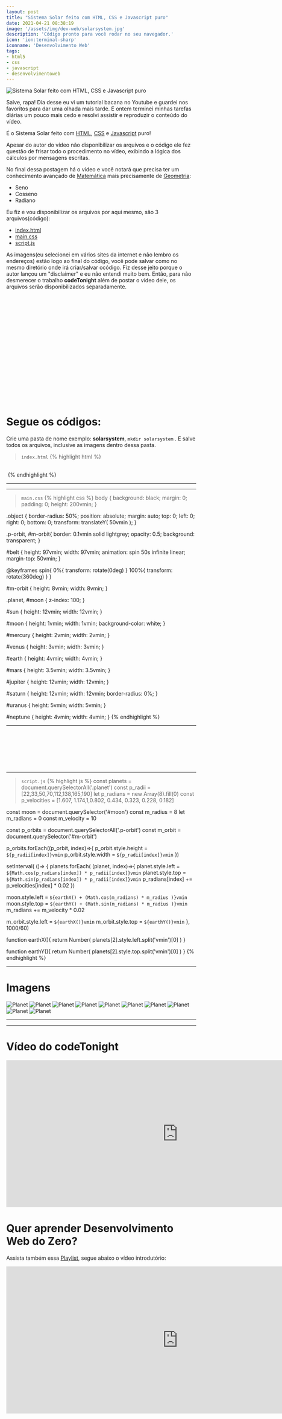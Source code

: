 ```yaml
---
layout: post
title: "Sistema Solar feito com HTML, CSS e Javascript puro"
date: 2021-04-21 08:38:19
image: '/assets/img/dev-web/solarsystem.jpg'
description: 'Código pronto para você rodar no seu navegador.'
icon: 'ion:terminal-sharp'
iconname: 'Desenvolvimento Web'
tags:
- html5
- css
- javascript
- desenvolvimentoweb
---
```


![Sistema Solar feito com HTML, CSS e Javascript puro](/assets/img/dev-web/solarsystem.jpg)

Salve, rapa! Dia desse eu vi um tutorial bacana no Youtube e guardei nos favoritos para dar uma olhada mais tarde. E ontem terminei minhas tarefas diárias um pouco mais cedo e resolvi assistir e reproduzir o conteúdo do vídeo.

É o Sistema Solar feito com [HTML](https://terminalroot.com.br/html), [CSS](https://terminalroot.com.br/css) e [Javascript](https://terminalroot.com.br/javascript) puro!

Apesar do autor do vídeo não disponibilizar os arquivos e o código ele fez questão de frisar todo o procedimento no vídeo, exibindo a lógica dos cálculos por mensagens escritas.

No final dessa postagem há o vídeo e você notará que precisa ter um conhecimento avançado de [Matemática](https://terminalroot.com.br/2017/02/mathml-mathematical-markup-language.html) mais precisamente de [Geometria](https://pt.wikipedia.org/wiki/Geometria):
- Seno
- Cosseno
- Radiano

Eu fiz e vou disponibilizar os arquivos por aqui mesmo, são 3 arquivos(código):
+ [index.html](#indexhtml)
+ [main.css](#maincss)
+ [script.js](#scriptjs)

As imagens(eu selecionei em vários sites da internet e não lembro os endereços) estão logo ao final do código, você pode salvar como no mesmo diretório onde irá criar/salvar ocódigo. Fiz desse jeito porque o autor lançou um "disclaimer" e eu não entendi muito bem. Então, para não desmerecer o trabalho **codeTonight** além de postar o vídeo dele, os arquivos serão disponibilizados separadamente.

<!-- QUADRADO -->
<script async src="//pagead2.googlesyndication.com/pagead/js/adsbygoogle.js"></script>
<ins class="adsbygoogle"
style="display:inline-block;width:336px;height:280px"
data-ad-client="ca-pub-2838251107855362"
data-ad-slot="5351066970"></ins>
<script>
(adsbygoogle = window.adsbygoogle || []).push({});
</script>

# Segue os códigos:
Crie uma pasta de nome exemplo: **solarsystem**, `mkdir solarsystem` . E salve todos os arquivos, inclusive as imagens dentro dessa pasta.

> `index.html`
{% highlight html %}
<!DOCTYPE html>
<html lang="en">
<head>
  <meta name="viewport" content="width=device-width, initial-scale=1, shrink-to-fit=no">
  <meta charset="utf-8">
  <title>Solar System</title>
  <link rel="stylesheet" href="main.css">
</head>
<body>
  <img class="object" src="sun.png" alt="" id="sun">
  <img class="object planet" src="mercury.png" alt="" id="mercury">
  <img class="object planet" src="venus.png" alt="" id="venus">
  <img class="object planet" src="earth.png" alt="" id="earth">
  <img class="object planet" src="mars.png" alt="" id="mars">
  <img class="object planet" src="jupiter.png" alt="" id="jupiter">
  <img class="object planet" src="saturn.png" alt="" id="saturn">
  <img class="object planet" src="uranus.png" alt="" id="uranus">
  <img class="object planet" src="neptune.png" alt="" id="neptune">
  <div class="object" id="moon"></div>

  <div class="object p-orbit"></div>
  <div class="object p-orbit"></div>
  <div class="object p-orbit"></div>
  <div class="object p-orbit"></div>
  <div class="object p-orbit"></div>
  <div class="object p-orbit"></div>
  <div class="object p-orbit"></div>
  <div class="object p-orbit"></div>
  <div class="object" id="m-orbit"></div>

  <img src="asteroid.png" class="object" alt="" id="belt">
</body>
  <script src="script.js"></script>
</html>
{% endhighlight %}

---

<!-- RETANGULO LARGO 2 -->
<script async src="//pagead2.googlesyndication.com/pagead/js/adsbygoogle.js"></script>
<ins class="adsbygoogle"
style="display:block; text-align:center;"
data-ad-layout="in-article"
data-ad-format="fluid"
data-ad-client="ca-pub-2838251107855362"
data-ad-slot="8549252987"></ins>
<script>
(adsbygoogle = window.adsbygoogle || []).push({});
</script>

---

> `main.css`
{% highlight css %}
body {
  background: black;
  margin: 0;
  padding: 0;
  height: 200vmin;
}

.object {
  border-radius: 50%;
  position: absolute;
  margin: auto;
  top: 0;
  left: 0;
  right: 0;
  bottom: 0;
  transform: translateY( 50vmin );
}

.p-orbit, #m-orbit{
  border: 0.1vmin solid lightgrey;
  opacity: 0.5;
  background: transparent;
}

#belt {
  height: 97vmin;
  width: 97vmin;
  animation: spin 50s infinite linear;
  margin-top: 50vmin;
}

@keyframes spin{
  0%{ transform: rotate(0deg) }
  100%{ transform: rotate(360deg) }
}

#m-orbit {
  height: 8vmin;
  width: 8vmin;
}

.planet, #moon {
  z-index: 100;
}

#sun {
  height: 12vmin;
  width: 12vmin;
}

#moon {
  height: 1vmin;
  width: 1vmin;
  background-color: white;
}

#mercury {
  height: 2vmin;
  width: 2vmin;
}

#venus {
  height: 3vmin;
  width: 3vmin;
}

#earth {
  height: 4vmin;
  width: 4vmin;
}

#mars {
  height: 3.5vmin;
  width: 3.5vmin;
}

#jupiter {
  height: 12vmin;
  width: 12vmin;
}

#saturn {
  height: 12vmin;
  width: 12vmin;
  border-radius: 0%;
}

#uranus {
  height: 5vmin;
  width: 5vmin;
}

#neptune {
  height: 4vmin;
  width: 4vmin;
}
{% endhighlight %}

---

<!-- MINI ANÚNCIO -->
<script async src="//pagead2.googlesyndication.com/pagead/js/adsbygoogle.js"></script>
<!-- Games Root -->
<ins class="adsbygoogle"
style="display:inline-block;width:730px;height:95px"
data-ad-client="ca-pub-2838251107855362"
data-ad-slot="5351066970"></ins>
<script>
(adsbygoogle = window.adsbygoogle || []).push({});
</script>

---

> `script.js`
{% highlight js %}
const planets = document.querySelectorAll('.planet')
const p_radii = [22,33,50,70,112,138,165,190]
let p_radians = new Array(8).fill(0)
const p_velocities = [1.607, 1.174,1,0.802, 0.434, 0.323, 0.228, 0.182]

const moon = document.querySelector('#moon')
const m_radius = 8
let m_radians = 0
const m_velocity = 10

const p_orbits = document.querySelectorAll('.p-orbit')
const m_orbit = document.querySelector('#m-orbit')

p_orbits.forEach((p_orbit, index)=>{
  p_orbit.style.height = `${p_radii[index]}vmin`
  p_orbit.style.width = `${p_radii[index]}vmin`
})

setInterval( ()=> {
  planets.forEach( (planet, index)=>{
    planet.style.left = `${Math.cos(p_radians[index]) * p_radii[index]}vmin`
    planet.style.top = `${Math.sin(p_radians[index]) * p_radii[index]}vmin`
    p_radians[index] += p_velocities[index] * 0.02
  })

  moon.style.left = `${earthX() + (Math.cos(m_radians) * m_radius )}vmin`
  moon.style.top = `${earthY() + (Math.sin(m_radians) * m_radius )}vmin`
  m_radians += m_velocity * 0.02

  m_orbit.style.left = `${earthX()}vmin`
  m_orbit.style.top = `${earthY()}vmin`
}, 1000/60)

function earthX(){
  return Number( planets[2].style.left.split('vmin')[0] )
}

function earthY(){
  return Number( planets[2].style.top.split('vmin')[0] )
}
{% endhighlight %}

---

# Imagens

![Planet](/assets/img/dev-web/solarsystem/asteroid.png)
![Planet](/assets/img/dev-web/solarsystem/earth.png)
![Planet](/assets/img/dev-web/solarsystem/jupiter.png)
![Planet](/assets/img/dev-web/solarsystem/mars.png)
![Planet](/assets/img/dev-web/solarsystem/mercury.png)
![Planet](/assets/img/dev-web/solarsystem/neptune.png)
![Planet](/assets/img/dev-web/solarsystem/aturn.png)
![Planet](/assets/img/dev-web/solarsystem/sun.png)
![Planet](/assets/img/dev-web/solarsystem/uranus.png)
![Planet](/assets/img/dev-web/solarsystem/venus.png)

---

<!-- RETANGULO LARGO -->
<script async src="https://pagead2.googlesyndication.com/pagead/js/adsbygoogle.js"></script>
<!-- Informat -->
<ins class="adsbygoogle"
style="display:block"
data-ad-client="ca-pub-2838251107855362"
data-ad-slot="2327980059"
data-ad-format="auto"
data-full-width-responsive="true"></ins>
<script>
(adsbygoogle = window.adsbygoogle || []).push({});
</script>

---

# Vídeo do codeTonight

<iframe width="910" height="390" src="https://www.youtube.com/embed/ZmIHQBMhDiQ" frameborder="0" allow="accelerometer; autoplay; encrypted-media; gyroscope; picture-in-picture" allowfullscreen></iframe>

# Quer aprender Desenvolvimento Web do Zero? 
Assista também essa [Playlist](https://www.youtube.com/watch?v=SGA6nQqYH7A&list=PLUJBQEDDLNcmn_qxFhZYa02Y_gHDBXfly), segue abaixo o vídeo introdutório:

<iframe width="910" height="390" src="https://www.youtube.com/embed/SGA6nQqYH7A" title="YouTube video player" frameborder="0" allow="accelerometer; autoplay; clipboard-write; encrypted-media; gyroscope; picture-in-picture" allowfullscreen></iframe>


